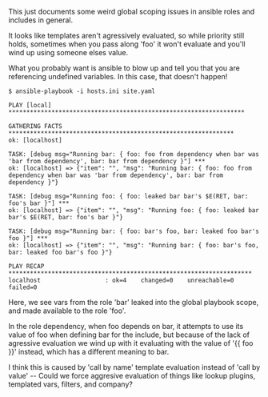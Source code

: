 This just documents some weird global scoping issues in ansible roles and includes in general.

It looks like templates aren't agressively evaluated, so while priority still holds, sometimes when you pass along 'foo' it won't evaluate and you'll wind up using someone elses value.

What you probably want is ansible to blow up and tell you that you are referencing undefined variables.
In this case, that doesn't happen!

    $ ansible-playbook -i hosts.ini site.yaml

    PLAY [local] ****************************************************************** 
    
    GATHERING FACTS *************************************************************** 
    ok: [localhost]
    
    TASK: [debug msg="Running bar: { foo: foo from dependency when bar was 'bar from dependency', bar: bar from dependency }"] *** 
    ok: [localhost] => {"item": "", "msg": "Running bar: { foo: foo from dependency when bar was 'bar from dependency', bar: bar from dependency }"}
    
    TASK: [debug msg="Running foo: { foo: leaked bar bar's $E(RET, bar: foo's bar }"] *** 
    ok: [localhost] => {"item": "", "msg": "Running foo: { foo: leaked bar bar's $E(RET, bar: foo's bar }"}
    
    TASK: [debug msg="Running bar: { foo: bar's foo, bar: leaked foo bar's foo }"] *** 
    ok: [localhost] => {"item": "", "msg": "Running bar: { foo: bar's foo, bar: leaked foo bar's foo }"}
    
    PLAY RECAP ******************************************************************** 
    localhost                  : ok=4    changed=0    unreachable=0    failed=0  

Here, we see vars from the role 'bar' leaked into the global playbook scope, and made available to the role 'foo'.   

In the role dependency, when foo depends on bar, it attempts to use its value of foo when defining bar for the include, but because of the lack of agressive evaluation we wind up with it evaluating with the value of '{{ foo }}' instead, which has a different meaning to bar.

I think this is caused by 'call by name' template evaluation instead of 'call by value' -- Could we force aggresive evaluation of things like lookup plugins, templated vars, filters, and company? 
